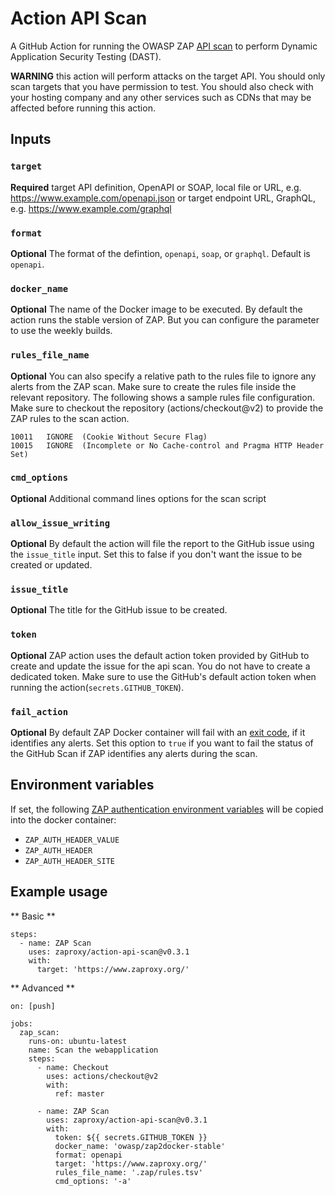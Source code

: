 # Action API Scan

A GitHub Action for running the OWASP ZAP [API scan](https://www.zaproxy.org/docs/docker/api-scan/) to perform
Dynamic Application Security Testing (DAST). 
 
**WARNING** this action will perform attacks on the target API.
You should only scan targets that you have permission to test.
You should also check with your hosting company and any other services such as CDNs that may be affected before running this action.

## Inputs

### `target`

**Required** target API definition, OpenAPI or SOAP, local file or URL, e.g. https://www.example.com/openapi.json
or target endpoint URL, GraphQL, e.g. https://www.example.com/graphql

### `format`

**Optional** The format of the defintion, `openapi`, `soap`, or `graphql`. Default is `openapi`.

### `docker_name`

**Optional** The name of the Docker image to be executed. By default the action runs the stable version of ZAP. But you can
configure the parameter to use the weekly builds.

### `rules_file_name`

**Optional** You can also specify a relative path to the rules file to ignore any alerts from the ZAP scan. Make sure to create
the rules file inside the relevant repository. The following shows a sample rules file configuration.
Make sure to checkout the repository (actions/checkout@v2) to provide the ZAP rules to the scan action.

```tsv
10011	IGNORE	(Cookie Without Secure Flag)
10015	IGNORE	(Incomplete or No Cache-control and Pragma HTTP Header Set)
```

### `cmd_options`

**Optional** Additional command lines options for the scan script

### `allow_issue_writing`

**Optional** By default the action will file the report to the GitHub issue using the `issue_title` input.
Set this to false if you don't want the issue to be created or updated.

### `issue_title`

**Optional** The title for the GitHub issue to be created.

### `token`

**Optional** ZAP action uses the default action token provided by GitHub to create and update the issue for the api scan.
You do not have to create a dedicated token. Make sure to use the GitHub's default action token when running the action(`secrets.GITHUB_TOKEN`).

### `fail_action`

**Optional** By default ZAP Docker container will fail with an [exit code](https://github.com/zaproxy/zaproxy/blob/7abbd57f6894c2abf4f1ed00fb95e99c34ef2e28/docker/zap-api-scan.py#L35),
if it identifies any alerts. Set this option to `true` if you want to fail the status of the GitHub Scan if ZAP identifies any alerts during the scan.

## Environment variables

If set, the following [ZAP authentication environment variables](https://www.zaproxy.org/docs/authentication/handling-auth-yourself/#authentication-env-vars)
will be copied into the docker container:

- `ZAP_AUTH_HEADER_VALUE`
- `ZAP_AUTH_HEADER`
- `ZAP_AUTH_HEADER_SITE`

## Example usage

** Basic **

```
steps:
  - name: ZAP Scan
    uses: zaproxy/action-api-scan@v0.3.1
    with:
      target: 'https://www.zaproxy.org/'
```

** Advanced **

```
on: [push]

jobs:
  zap_scan:
    runs-on: ubuntu-latest
    name: Scan the webapplication
    steps:
      - name: Checkout
        uses: actions/checkout@v2
        with:
          ref: master

      - name: ZAP Scan
        uses: zaproxy/action-api-scan@v0.3.1
        with:
          token: ${{ secrets.GITHUB_TOKEN }}
          docker_name: 'owasp/zap2docker-stable'
          format: openapi
          target: 'https://www.zaproxy.org/'
          rules_file_name: '.zap/rules.tsv'
          cmd_options: '-a'
```
